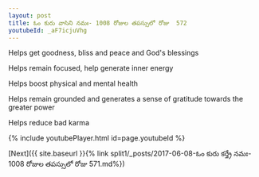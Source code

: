 ```yaml
---
layout: post
title: ఓం కురు వాసిని నమః- 1008 రోజుల తపస్సులో రోజు  572
youtubeId: _aF7icjuVhg
---
```

 
 
Helps get goodness, bliss and peace and God's blessings
 
Helps remain focused, help generate inner energy 
 
Helps boost physical and mental health 
 
Helps remain grounded and generates a sense of gratitude towards the greater power 
 
Helps reduce bad karma
 
 
 
 


{% include youtubePlayer.html id=page.youtubeId %}
 
[Next]({{ site.baseurl }}{% link  split1/_posts/2017-06-08-ఓం కురు కర్త్రే నమః- 1008 రోజుల తపస్సులో రోజు  571.md%})
 
